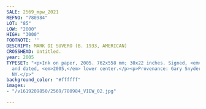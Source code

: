 ```yaml
---
SALE: 2569_mpw_2021
REFNO: "780984"
LOT: "85"
LOW: "2000"
HIGH: "3000"
FOOTNOTE: ''
DESCRIPT: MARK DI SUVERO (B. 1933, AMERICAN)
CROSSHEAD: Untitled.
year: 2005
TYPESET: "<p>Ink on paper, 2005. 762x558 mm; 30x22 inches. Signed, <em>Mark d. Suvero,</em>
  and dated, <em>2005,</em> lower center.</p><p>Provenance: Gary Snyder Fine Art,
  NY.</p>"
background_color: "#ffffff"
images:
- "/v1619209850/2569/780984_VIEW_02.jpg"

---
```

